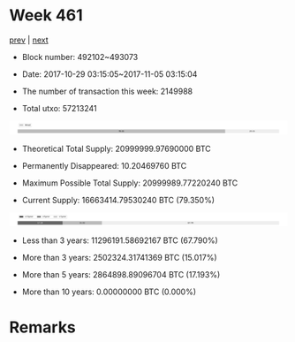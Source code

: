 # Week 461

[prev](week0460.md) | [next](week0462.md)

- Block number: 492102~493073

- Date: 2017-10-29 03:15:05~2017-11-05 03:15:04

- The number of transaction this week: 2149988

- Total utxo: 57213241

![](../images/mined_week0461.png)

- Theoretical Total Supply: 20999999.97690000 BTC

- Permanently Disappeared: 10.20469760 BTC

- Maximum Possible Total Supply: 20999989.77220240 BTC

- Current Supply: 16663414.79530240 BTC (79.350%)

![](../images/year_week0461.png)


- Less than 3 years: 11296191.58692167 BTC (67.790%)

- More than 3 years: 2502324.31741369 BTC (15.017%)

- More than 5 years: 2864898.89096704 BTC (17.193%)

- More than 10 years: 0.00000000 BTC (0.000%)

# Remarks


